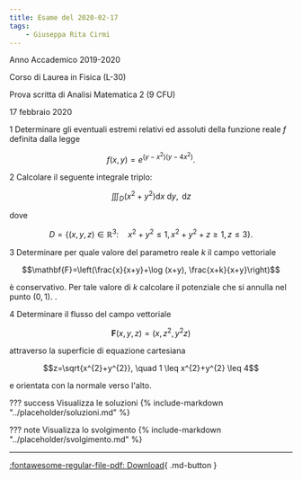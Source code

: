 ```yaml
---
title: Esame del 2020-02-17
tags:
    - Giuseppa Rita Cirmi
---
```


Anno Accademico 2019-2020

Corso di Laurea in Fisica (L-30)

Prova scritta di Analisi Matematica 2 (9 CFU)

17 febbraio 2020

1 Determinare gli eventuali estremi relativi ed assoluti della funzione
reale $f$ definita dalla legge

$$f(x, y)=e^{\left(y-x^{2}\right)\left(y-4 x^{2}\right)} .$$

2 Calcolare il seguente integrale triplo:

$$\iiint_{D}\left(x^{2}+y^{2}\right) \mathrm{d} x \mathrm{~d} y, \mathrm{~d} z$$

dove

$$D=\left\{(x, y, z) \in \mathbb{R}^{3}: \quad x^{2}+y^{2} \leq 1, x^{2}+y^{2}+z \geq 1, z \leq 3\right\} .$$

3 Determinare per quale valore del parametro reale $k$ il campo
vettoriale

$$\mathbf{F}=\left(\frac{x}{x+y}+\log (x+y), \frac{x+k}{x+y}\right)$$

è conservativo. Per tale valore di $k$ calcolare il potenziale che si
annulla nel punto $(0,1)$. .

4 Determinare il flusso del campo vettoriale

$$\mathbf{F}(x, y, z)=\left(x, z^{2}, y^{2} z\right)$$

attraverso la superficie di equazione cartesiana

$$z=\sqrt{x^{2}+y^{2}}, \quad 1 \leq x^{2}+y^{2} \leq 4$$

e orientata con la normale verso l'alto.

??? success Visualizza le soluzioni
    {% include-markdown "../placeholder/soluzioni.md" %}

??? note Visualizza lo svolgimento
    {% include-markdown "../placeholder/svolgimento.md" %}

---

[:fontawesome-regular-file-pdf: Download](pdf/2020-02-17.pdf){ .md-button }
